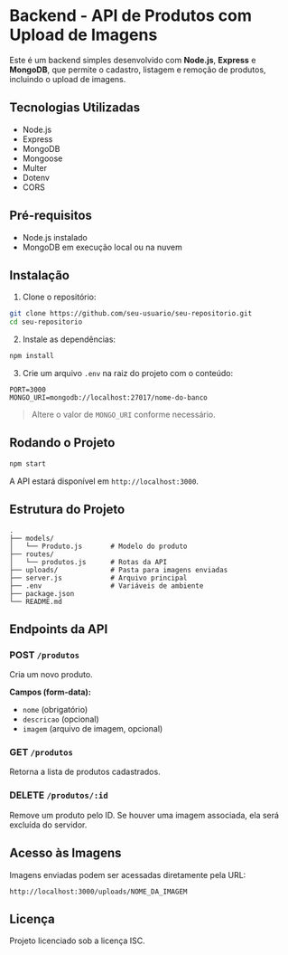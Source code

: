 # Backend - API de Produtos com Upload de Imagens

Este é um backend simples desenvolvido com **Node.js**, **Express** e **MongoDB**, que permite o cadastro, listagem e remoção de produtos, incluindo o upload de imagens.

## Tecnologias Utilizadas

- Node.js
- Express
- MongoDB
- Mongoose
- Multer
- Dotenv
- CORS

## Pré-requisitos

- Node.js instalado
- MongoDB em execução local ou na nuvem

## Instalação

1. Clone o repositório:

```bash
git clone https://github.com/seu-usuario/seu-repositorio.git
cd seu-repositorio
```

2. Instale as dependências:

```bash
npm install
```

3. Crie um arquivo `.env` na raiz do projeto com o conteúdo:

```
PORT=3000
MONGO_URI=mongodb://localhost:27017/nome-do-banco
```

> Altere o valor de `MONGO_URI` conforme necessário.

## Rodando o Projeto

```bash
npm start
```

A API estará disponível em `http://localhost:3000`.

## Estrutura do Projeto

```
.
├── models/
│   └── Produto.js       # Modelo do produto
├── routes/
│   └── produtos.js      # Rotas da API
├── uploads/             # Pasta para imagens enviadas
├── server.js            # Arquivo principal
├── .env                 # Variáveis de ambiente
├── package.json
└── README.md
```

## Endpoints da API

### POST `/produtos`

Cria um novo produto.

**Campos (form-data):**
- `nome` (obrigatório)
- `descricao` (opcional)
- `imagem` (arquivo de imagem, opcional)

### GET `/produtos`

Retorna a lista de produtos cadastrados.

### DELETE `/produtos/:id`

Remove um produto pelo ID. Se houver uma imagem associada, ela será excluída do servidor.

## Acesso às Imagens

Imagens enviadas podem ser acessadas diretamente pela URL:

```
http://localhost:3000/uploads/NOME_DA_IMAGEM
```

## Licença

Projeto licenciado sob a licença ISC.
